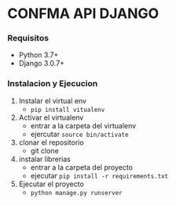 # CONFMA API DJANGO

### Requisitos

- Python 3.7+
- Django 3.0.7+

### Instalacion y Ejecucion

1. Instalar el virtual env
   - `pip install vitualenv`
2. Activar el virtualenv
   - entrar a la carpeta del virtualenv
   - ejercutar `source bin/activate`
3. clonar el repositorio
   - git clone 
4. instalar librerias
   - entrar a la carpeta del proyecto
   - ejecutar `pip install -r requirements.txt`
5. Ejecutar el proyecto
   - `python manage.py runserver`
